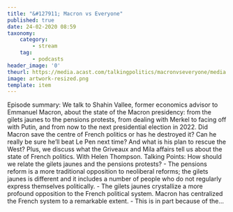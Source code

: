 ```yaml
---
title: "&#127911; Macron vs Everyone"
published: true
date: 24-02-2020 08:59
taxonomy:
    category:
        - stream
    tag:
        - podcasts
header_image: '0'
theurl: https://media.acast.com/talkingpolitics/macronvseveryone/media.mp3
image: artwork-resized.png
template: item
--- 
```

Episode summary: We talk to Shahin Vallee, former economics advisor to Emmanuel Macron, about the state of the Macron presidency: from the gilets jaunes to the pensions protests, from dealing with Merkel to facing off with Putin, and from now to the next presidential election in 2022. Did Macron save the centre of French politics or has he destroyed it? Can he really be sure he’ll beat Le Pen next time? And what is his plan to rescue the West? Plus, we discuss what the Griveaux and Mila affairs tell us about the state of French politics. With Helen Thompson. Talking Points: How should we relate the gilets jaunes and the pensions protests? - The pensions reform is a more traditional opposition to neoliberal reforms; the gilets jaunes is different and it includes a number of people who do not regularly express themselves politically. - The gilets jaunes crystallize a more profound opposition to the French political system. Macron has centralized the French system to a remarkable extent. - This is in part because of the…
